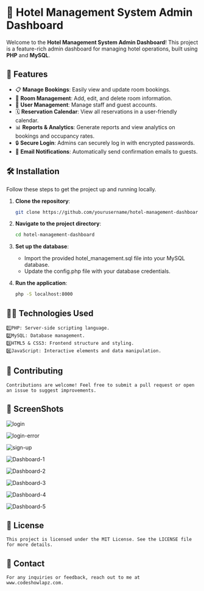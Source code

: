 # 🏨 Hotel Management System Admin Dashboard

Welcome to the **Hotel Management System Admin Dashboard**! This project is a feature-rich admin dashboard for managing hotel operations, built using **PHP** and **MySQL**.

## 🚀 Features

- 📋 **Manage Bookings**: Easily view and update room bookings.
- 🏢 **Room Management**: Add, edit, and delete room information.
- 👥 **User Management**: Manage staff and guest accounts.
- 🗓️ **Reservation Calendar**: View all reservations in a user-friendly calendar.
- 📊 **Reports & Analytics**: Generate reports and view analytics on bookings and occupancy rates.
- 🔒 **Secure Login**: Admins can securely log in with encrypted passwords.
- 📧 **Email Notifications**: Automatically send confirmation emails to guests.

## 🛠️ Installation

Follow these steps to get the project up and running locally.

1. **Clone the repository**:
   ```bash
   git clone https://github.com/yourusername/hotel-management-dashboard.git

2. **Navigate to the project directory**:
    ```bash
   cd hotel-management-dashboard

3. **Set up the database**:
   - Import the provided hotel_management.sql file into your MySQL database.
   - Update the config.php file with your database credentials.
   
4. **Run the application**:
   ```bash
   php -S localhost:8000

## 👨‍💻 Technologies Used

    1️⃣PHP: Server-side scripting language.
    2️⃣MySQL: Database management.
    3️⃣HTML5 & CSS3: Frontend structure and styling.
    4️⃣JavaScript: Interactive elements and data manipulation.

## 🤝 Contributing
    Contributions are welcome! Feel free to submit a pull request or open an issue to suggest improvements.

## 📲 ScreenShots
![login](https://github.com/user-attachments/assets/09277d35-2d39-4e7c-bb25-5993fe7b04b6)

![login-error](https://github.com/user-attachments/assets/32391100-917c-4fa5-b8a8-ffb28a77ee71)

![sign-up](https://github.com/user-attachments/assets/4be625ae-cecd-4c3a-ac5b-851cd0cb44d8)

![Dashboard-1](https://github.com/user-attachments/assets/9ebbf723-a6e7-4bca-9d48-843bce04896f)

![Dashboard-2](https://github.com/user-attachments/assets/69214b6c-f3ab-45aa-b096-f32548ba820c)

![Dashboard-3](https://github.com/user-attachments/assets/08f86216-0f90-477d-94d3-c55f710d0cce)

![Dashboard-4](https://github.com/user-attachments/assets/00cf2c95-5e62-4355-86ea-32d2a6f72a74)

![Dashboard-5](https://github.com/user-attachments/assets/c3e42b11-71fb-4a88-9bdc-777152f3c0e2)


## 📝 License
    This project is licensed under the MIT License. See the LICENSE file for more details.
    
## 📧 Contact
    For any inquiries or feedback, reach out to me at www.codeshowlapz.com.

  
